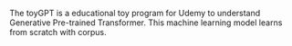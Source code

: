 The toyGPT is a educational toy program for Udemy to understand Generative Pre-trained Transformer.
This machine learning model learns from scratch with corpus.


